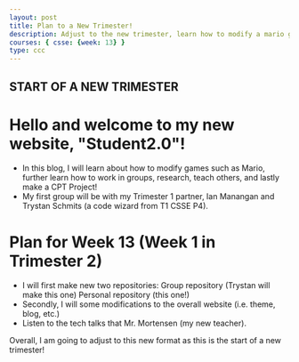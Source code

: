 ```yaml
---
layout: post
title: Plan to a New Trimester!
description: Adjust to the new trimester, learn how to modify a mario game, make a new student respository, and hang out with other CSSE students that were not in my original class. 
courses: { csse: {week: 13} }
type: ccc
---
```


## START OF A NEW TRIMESTER
# Hello and welcome to my new website, "Student2.0"!

- In this blog, I will learn about how to modify games such as Mario, further learn how to work in groups, research, teach others, and lastly make a CPT Project!
- My first group will be with my Trimester 1 partner, Ian Manangan and Trystan Schmits (a code wizard from T1 CSSE P4).

# Plan for Week 13 (Week 1 in Trimester 2)
- I will first make new two repositories:
Group repository (Trystan will make this one)
Personal repository (this one!)
- Secondly, I will some modifications to the overall website (i.e. theme, blog, etc.)
- Listen to the tech talks that Mr. Mortensen (my new teacher).

Overall, I am going to adjust to this new format as this is the start of a new trimester!